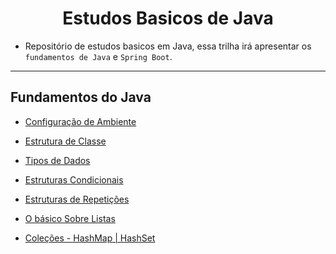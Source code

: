 <h1 align="center">Estudos Basicos de Java</h1>

 - Repositório de estudos basicos em Java, essa trilha irá apresentar os ``fundamentos de Java`` e ``Spring Boot``.

____
## Fundamentos do Java
  - [Configuração de Ambiente](https://efficient-sloth-d85.notion.site/Configura-o-de-ambiente-Java-ed669fd2bf074d168689c7517359788c)

  - [Estrutura de Classe](https://github.com/henferreirapro/estudos-java/tree/1-estrutura-classe)

  - [Tipos de Dados](https://github.com/henferreirapro/estudos-java/tree/2-tipos-dados)

  - [Estruturas Condicionais](https://github.com/henferreirapro/estudos-java/tree/3-estruturas-condicionais)

  - [Estruturas de Repetições](https://github.com/henferreirapro/estudos-java/tree/4-estruturas-repeticao)

  - [O básico Sobre Listas](https://github.com/henferreirapro/estudos-java/tree/5-listas)

  - [Coleções - HashMap | HashSet](https://github.com/henferreirapro/estudos-java/tree/6-colecoes)
